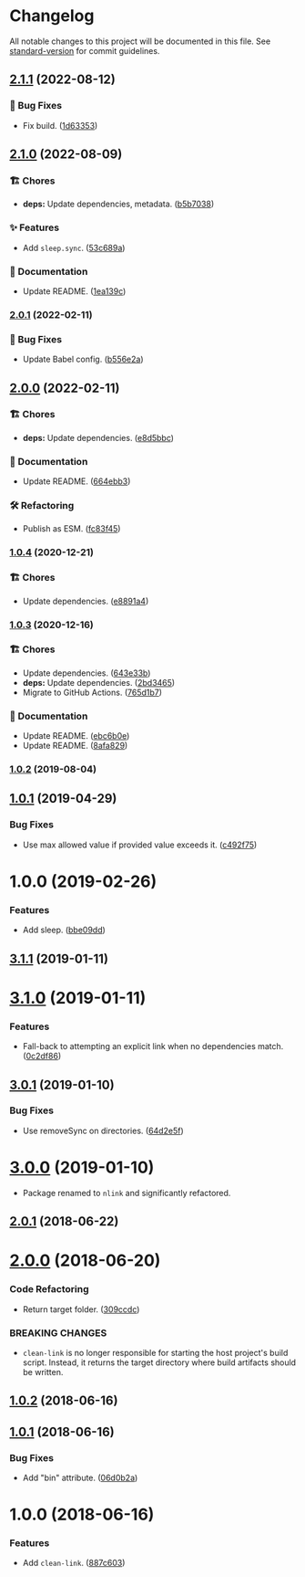 # Changelog

All notable changes to this project will be documented in this file. See [standard-version](https://github.com/conventional-changelog/standard-version) for commit guidelines.

## [2.1.1](https://github.com/darkobits/sleep/compare/v2.1.0...v2.1.1) (2022-08-12)


### 🐞 Bug Fixes

* Fix build. ([1d63353](https://github.com/darkobits/sleep/commit/1d63353870c148e05006ed0f7c1e2d5027b7e9d2))

## [2.1.0](https://github.com/darkobits/sleep/compare/v2.0.1...v2.1.0) (2022-08-09)


### 🏗 Chores

* **deps:** Update dependencies, metadata. ([b5b7038](https://github.com/darkobits/sleep/commit/b5b7038909a00ef3397b5be61b1ec90d30414323))


### ✨ Features

* Add `sleep.sync`. ([53c689a](https://github.com/darkobits/sleep/commit/53c689af79d8d9185edeeebc8da62afce49c00dc))


### 📖 Documentation

* Update README. ([1ea139c](https://github.com/darkobits/sleep/commit/1ea139c3474b5cae97f887b6d8a8521e14a5c72e))

### [2.0.1](https://github.com/darkobits/sleep/compare/v2.0.0...v2.0.1) (2022-02-11)


### 🐞 Bug Fixes

* Update Babel config. ([b556e2a](https://github.com/darkobits/sleep/commit/b556e2aade88e146723c5fbe3114b76a736534da))

## [2.0.0](https://github.com/darkobits/sleep/compare/v1.0.4...v2.0.0) (2022-02-11)


### 🏗 Chores

* **deps:** Update dependencies. ([e8d5bbc](https://github.com/darkobits/sleep/commit/e8d5bbc423d8a370ef960208a15410a6a2d40fc3))


### 📖 Documentation

* Update README. ([664ebb3](https://github.com/darkobits/sleep/commit/664ebb3b9c96be262e14aae5252585672a3e9347))


### 🛠 Refactoring

* Publish as ESM. ([fc83f45](https://github.com/darkobits/sleep/commit/fc83f459240048e5fc7a9b2ba09ebe8acdb7f157))

### [1.0.4](https://github.com/darkobits/sleep/compare/v1.0.3...v1.0.4) (2020-12-21)


### 🏗 Chores

* Update dependencies. ([e8891a4](https://github.com/darkobits/sleep/commit/e8891a41648d9fe7fcc48a174acf6ba74c6a7088))

### [1.0.3](https://github.com/darkobits/sleep/compare/v1.0.2...v1.0.3) (2020-12-16)


### 🏗 Chores

* Update dependencies. ([643e33b](https://github.com/darkobits/sleep/commit/643e33b1e338fb068db1973469df308cf9e7b0ba))
* **deps:** Update dependencies. ([2bd3465](https://github.com/darkobits/sleep/commit/2bd3465db591ee5bc7ba3fdfb5af26eaf069efd3))
* Migrate to GitHub Actions. ([765d1b7](https://github.com/darkobits/sleep/commit/765d1b78ce3ef8ead448ab2dde686b600e7853af))


### 📖 Documentation

* Update README. ([ebc6b0e](https://github.com/darkobits/sleep/commit/ebc6b0e433d0f3924f4d0f81cbe319bbb4b3a2e3))
* Update README. ([8afa829](https://github.com/darkobits/sleep/commit/8afa829c70ce5964ed4a8ce26b13644ff2a97a70))

### [1.0.2](https://github.com/darkobits/sleep/compare/v1.0.1...v1.0.2) (2019-08-04)

## [1.0.1](https://github.com/darkobits/sleep/compare/v1.0.0...v1.0.1) (2019-04-29)


### Bug Fixes

* Use max allowed value if provided value exceeds it. ([c492f75](https://github.com/darkobits/sleep/commit/c492f75))



# 1.0.0 (2019-02-26)


### Features

* Add sleep. ([bbe09dd](https://github.com/darkobits/sleep/commit/bbe09dd))



<a name="3.1.1"></a>
## [3.1.1](https://github.com/darkobits/nlink/compare/v3.1.0...v3.1.1) (2019-01-11)



<a name="3.1.0"></a>
# [3.1.0](https://github.com/darkobits/nlink/compare/v3.0.1...v3.1.0) (2019-01-11)


### Features

* Fall-back to attempting an explicit link when no dependencies match. ([0c2df86](https://github.com/darkobits/nlink/commit/0c2df86))



<a name="3.0.1"></a>
## [3.0.1](https://github.com/darkobits/nlink/compare/v3.0.0...v3.0.1) (2019-01-10)


### Bug Fixes

* Use removeSync on directories. ([64d2e5f](https://github.com/darkobits/nlink/commit/64d2e5f))



<a name="3.0.0"></a>
# [3.0.0](https://github.com/darkobits/nlink/compare/v2.0.1...v3.0.0) (2019-01-10)

* Package renamed to `nlink` and significantly refactored.


<a name="2.0.1"></a>
## [2.0.1](https://github.com/darkobits/nlink/compare/v2.0.0...v2.0.1) (2018-06-22)



<a name="2.0.0"></a>
# [2.0.0](https://github.com/darkobits/nlink/compare/v1.0.2...v2.0.0) (2018-06-20)


### Code Refactoring

* Return target folder. ([309ccdc](https://github.com/darkobits/nlink/commit/309ccdc))


### BREAKING CHANGES

* `clean-link` is no longer responsible for starting the host project's build script. Instead, it returns the target directory where build artifacts should be written.



<a name="1.0.2"></a>
## [1.0.2](https://github.com/darkobits/nlink/compare/v1.0.1...v1.0.2) (2018-06-16)



<a name="1.0.1"></a>
## [1.0.1](https://github.com/darkobits/nlink/compare/v1.0.0...v1.0.1) (2018-06-16)


### Bug Fixes

* Add "bin" attribute. ([06d0b2a](https://github.com/darkobits/nlink/commit/06d0b2a))



<a name="1.0.0"></a>
# 1.0.0 (2018-06-16)


### Features

* Add `clean-link`. ([887c603](https://github.com/darkobits/nlink/commit/887c603))
